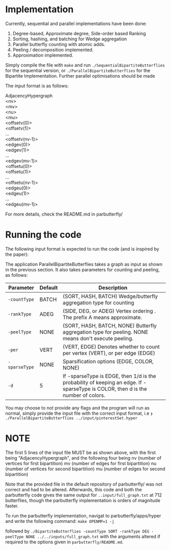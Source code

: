 # Implementation

Currently, sequential and parallel implementations have been done:
1. Degree-based, Approximate degree, Side-order based Ranking
2. Sorting, hashing, and batching for Wedge aggregation
3. Parallel butterfly counting with atomic adds.
4. Peeling / decomposition implemented.
5. Approximation implemented.

Simply compile the file with `make` and run `./SequentialBipartiteButterflies` for the sequential version, or `./ParallelBipartiteButterflies` for the Bipartite Implementation.
Further parallel optimisations should be made

The input format is as follows:

AdjacencyHypergraph  
&lt;nv>  
&lt;mv>  
&lt;nu>  
&lt;mu>  
&lt;offsetv(0)>   
&lt;offsetv(1)>  
...  
&lt;offsetv(nv-1)>  
&lt;edgev(0)>  
&lt;edgev(1)>  
...  
&lt;edgev(mv-1)>   
&lt;offsetu(0)>  
&lt;offsetu(1)>  
...  
&lt;offsetu(nv-1)>  
&lt;edgeu(0)>  
&lt;edgeu(1)>  
...  
&lt;edgeu(mv-1)>

For more details, check the README.md in parbutterfly/

# Running the code

The following input format is expected to run the code (and is inspired by the paper):

The application ParallelBipartiteButterflies takes a graph as input as shown in the previous section.
It also takes parameters for counting and peeling, as follows:

| Parameter    | Default     | Description                                      |
| ---------    | -------     | ------------------------------------------------ |
| `-countType` | BATCH       | (SORT, HASH, BATCH) Wedge/butterfly aggregation type for counting |
| `-rankType`  | ADEG        | (SIDE, DEG, or ADEG) Vertex ordering . The prefix A means approximate.                |
| `-peelType`  | NONE        | (SORT, HASH, BATCH, NONE) Butterfly aggregation type for peeling. NONE means don't execute peeling. |
| `-per`       | VERT        | (VERT, EDGE) Denotes whether to count per vertex (VERT), or per edge (EDGE) |
| `-sparseType`| NONE        | Sparsification options (EDGE, COLOR, NONE) |
| `-d`         | 5           | If -sparseType is EDGE, then 1/d is the probability of keeping an edge. If -sparseType is COLOR, then d is the number of colors. |

You may choose to not provide any flags and the program will run as normal, simply provide the input file with the correct input format, i.e `❯ ./ParallelBipartiteButterflies ../input/pinterestSet.hyper`

# NOTE
The first 5 lines of the input file MUST be as shown above, with the first being "AdjacencyHypergraph",
and the following four being
nv (number of vertices for first bipartition)
mv (number of edges for first bipartition)
nu (number of vertices for second bipartition)
mu (number of edges for second bipartition)

Note that the provided file in the default repository of parbutterfly/ was not correct and had to be altered. Afterwards, this code and both the parbutterfly code gives the same output for `..input/full_graph.txt` at 712 butterflies, though the parbutterfly implementation is orders of magnitude faster.

To run the parbutterfly implementation, navigat to parbutterfly/apps/hyper and write the following command: `make OPENMP=1 -j`

followed by `./BipartiteButterflies -countType SORT -rankType DEG -peelType NONE ../../inputs/full_graph.txt` with the arguments altered if required to the options given in `parbutterfly/README.md`.

